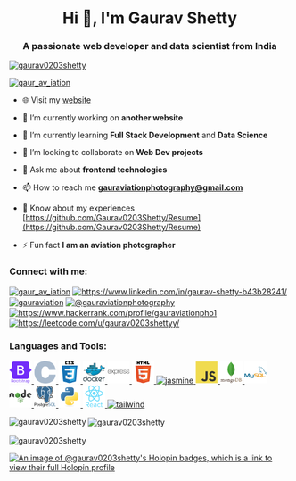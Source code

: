 <h1 align="center">Hi 👋, I'm Gaurav Shetty</h1>
<h3 align="center">A passionate web developer and data scientist from India</h3>

<p align="left"> <a href="https://github.com/ryo-ma/github-profile-trophy"><img src="https://github-profile-trophy.vercel.app/?username=gaurav0203shetty" alt="gaurav0203shetty" /></a> </p>

<p align="left"> <a href="https://twitter.com/gaur_av_iation" target="blank"><img src="https://img.shields.io/twitter/follow/gaur_av_iation?logo=twitter&style=for-the-badge" alt="gaur_av_iation" /></a> </p>

- 🌐 Visit my [website](https://gaurav0203shetty.github.io/Gaurav-Portfolio/)

- 🔭 I’m currently working on **another website**

- 🌱 I’m currently learning **Full Stack Development** and **Data Science**

- 👯 I’m looking to collaborate on **Web Dev projects**

- 💬 Ask me about **frontend technologies**

- 📫 How to reach me **gauraviationphotography@gmail.com**

- 📄 Know about my experiences [https://github.com/Gaurav0203Shetty/Resume](https://github.com/Gaurav0203Shetty/Resume)

- ⚡ Fun fact **I am an aviation photographer**

<h3 align="left">Connect with me:</h3>
<p align="left">
<a href="https://twitter.com/gaur_av_iation" target="blank"><img align="center" src="https://raw.githubusercontent.com/rahuldkjain/github-profile-readme-generator/master/src/images/icons/Social/twitter.svg" alt="gaur_av_iation" height="30" width="40" /></a>
<a href="https://linkedin.com/in/https://www.linkedin.com/in/gaurav-shetty-b43b28241/" target="blank"><img align="center" src="https://raw.githubusercontent.com/rahuldkjain/github-profile-readme-generator/master/src/images/icons/Social/linked-in-alt.svg" alt="https://www.linkedin.com/in/gaurav-shetty-b43b28241/" height="30" width="40" /></a>
<a href="https://instagram.com/gauraviation" target="blank"><img align="center" src="https://raw.githubusercontent.com/rahuldkjain/github-profile-readme-generator/master/src/images/icons/Social/instagram.svg" alt="gauraviation" height="30" width="40" /></a>
<a href="https://medium.com/@gauraviationphotography" target="blank"><img align="center" src="https://raw.githubusercontent.com/rahuldkjain/github-profile-readme-generator/master/src/images/icons/Social/medium.svg" alt="@gauraviationphotography" height="30" width="40" /></a>
<a href="https://www.hackerrank.com/https://www.hackerrank.com/profile/gauraviationpho1" target="blank"><img align="center" src="https://raw.githubusercontent.com/rahuldkjain/github-profile-readme-generator/master/src/images/icons/Social/hackerrank.svg" alt="https://www.hackerrank.com/profile/gauraviationpho1" height="30" width="40" /></a>
<a href="https://www.leetcode.com/https://leetcode.com/u/gaurav0203shettyy/" target="blank"><img align="center" src="https://raw.githubusercontent.com/rahuldkjain/github-profile-readme-generator/master/src/images/icons/Social/leet-code.svg" alt="https://leetcode.com/u/gaurav0203shettyy/" height="30" width="40" /></a>
</p>

<h3 align="left">Languages and Tools:</h3>
<p align="left"> <a href="https://getbootstrap.com" target="_blank" rel="noreferrer"> <img src="https://raw.githubusercontent.com/devicons/devicon/master/icons/bootstrap/bootstrap-plain-wordmark.svg" alt="bootstrap" width="40" height="40"/> </a> <a href="https://www.cprogramming.com/" target="_blank" rel="noreferrer"> <img src="https://raw.githubusercontent.com/devicons/devicon/master/icons/c/c-original.svg" alt="c" width="40" height="40"/> </a> <a href="https://www.w3schools.com/css/" target="_blank" rel="noreferrer"> <img src="https://raw.githubusercontent.com/devicons/devicon/master/icons/css3/css3-original-wordmark.svg" alt="css3" width="40" height="40"/> </a> <a href="https://www.docker.com/" target="_blank" rel="noreferrer"> <img src="https://raw.githubusercontent.com/devicons/devicon/master/icons/docker/docker-original-wordmark.svg" alt="docker" width="40" height="40"/> </a> <a href="https://expressjs.com" target="_blank" rel="noreferrer"> <img src="https://raw.githubusercontent.com/devicons/devicon/master/icons/express/express-original-wordmark.svg" alt="express" width="40" height="40"/> </a> <a href="https://www.w3.org/html/" target="_blank" rel="noreferrer"> <img src="https://raw.githubusercontent.com/devicons/devicon/master/icons/html5/html5-original-wordmark.svg" alt="html5" width="40" height="40"/> </a> <a href="https://jasmine.github.io/" target="_blank" rel="noreferrer"> <img src="https://www.vectorlogo.zone/logos/jasmine/jasmine-icon.svg" alt="jasmine" width="40" height="40"/> </a> <a href="https://developer.mozilla.org/en-US/docs/Web/JavaScript" target="_blank" rel="noreferrer"> <img src="https://raw.githubusercontent.com/devicons/devicon/master/icons/javascript/javascript-original.svg" alt="javascript" width="40" height="40"/> </a> <a href="https://www.mongodb.com/" target="_blank" rel="noreferrer"> <img src="https://raw.githubusercontent.com/devicons/devicon/master/icons/mongodb/mongodb-original-wordmark.svg" alt="mongodb" width="40" height="40"/> </a> <a href="https://www.mysql.com/" target="_blank" rel="noreferrer"> <img src="https://raw.githubusercontent.com/devicons/devicon/master/icons/mysql/mysql-original-wordmark.svg" alt="mysql" width="40" height="40"/> </a> <a href="https://nodejs.org" target="_blank" rel="noreferrer"> <img src="https://raw.githubusercontent.com/devicons/devicon/master/icons/nodejs/nodejs-original-wordmark.svg" alt="nodejs" width="40" height="40"/> </a> <a href="https://www.postgresql.org" target="_blank" rel="noreferrer"> <img src="https://raw.githubusercontent.com/devicons/devicon/master/icons/postgresql/postgresql-original-wordmark.svg" alt="postgresql" width="40" height="40"/> </a> <a href="https://www.python.org" target="_blank" rel="noreferrer"> <img src="https://raw.githubusercontent.com/devicons/devicon/master/icons/python/python-original.svg" alt="python" width="40" height="40"/> </a> <a href="https://reactjs.org/" target="_blank" rel="noreferrer"> <img src="https://raw.githubusercontent.com/devicons/devicon/master/icons/react/react-original-wordmark.svg" alt="react" width="40" height="40"/> </a> <a href="https://tailwindcss.com/" target="_blank" rel="noreferrer"> <img src="https://www.vectorlogo.zone/logos/tailwindcss/tailwindcss-icon.svg" alt="tailwind" width="40" height="40"/> </a> </p>

<p><img align="left" src="https://github-readme-stats.vercel.app/api/top-langs?username=gaurav0203shetty&show_icons=true&locale=en&layout=compact" alt="gaurav0203shetty" /></p>

<p>&nbsp;<img align="center" src="https://github-readme-stats.vercel.app/api?username=gaurav0203shetty&show_icons=true&locale=en" alt="gaurav0203shetty" /></p>

<p><img align="center" src="https://github-readme-streak-stats.herokuapp.com/?user=gaurav0203shetty&" alt="gaurav0203shetty" /></p>

[![An image of @gaurav0203shetty's Holopin badges, which is a link to view their full Holopin profile](https://holopin.me/gaurav0203shetty)](https://holopin.io/@gaurav0203shetty)
